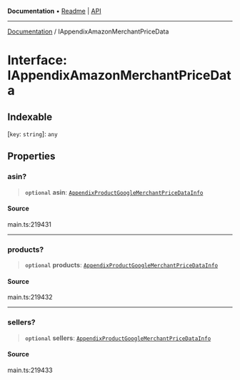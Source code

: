 **Documentation** • [Readme](../README.md) \| [API](../globals.md)

***

[Documentation](../README.md) / IAppendixAmazonMerchantPriceData

# Interface: IAppendixAmazonMerchantPriceData

## Indexable

 \[`key`: `string`\]: `any`

## Properties

### asin?

> **`optional`** **asin**: [`AppendixProductGoogleMerchantPriceDataInfo`](../classes/AppendixProductGoogleMerchantPriceDataInfo.md)

#### Source

main.ts:219431

***

### products?

> **`optional`** **products**: [`AppendixProductGoogleMerchantPriceDataInfo`](../classes/AppendixProductGoogleMerchantPriceDataInfo.md)

#### Source

main.ts:219432

***

### sellers?

> **`optional`** **sellers**: [`AppendixProductGoogleMerchantPriceDataInfo`](../classes/AppendixProductGoogleMerchantPriceDataInfo.md)

#### Source

main.ts:219433
